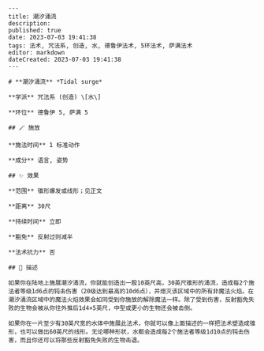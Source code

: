 
    ---
    title: 潮汐涌流
    description: 
    published: true
    date: 2023-07-03 19:41:38
    tags: 法术, 咒法系, 创造, 水, 德鲁伊法术, 5环法术, 萨满法术
    editor: markdown
    dateCreated: 2023-07-03 19:41:38
    ---

    # **潮汐涌流** *Tidal surge*

    **学派** 咒法系 (创造) \[水\] 

    **环位** 德鲁伊 5, 萨满 5

    ## 🪄 施放

    **施法时间** 1 标准动作

    **成分** 语言, 姿势

    ## ✨ 效果  

    **范围** 锥形爆发或线形；见正文

    **距离** 30尺  

    **持续时间** 立即 

    **豁免** 反射过则减半

    **法术抗力** 否

    ## 📖 描述

    如果你在陆地上施展潮汐涌流，你就能创造出一股10英尺高，30英尺锥形的涌流，造成每2个施法者等级1d6点的钝击伤害（20级达到最高的10d6点），并熄灭该区域中的所有非魔法火焰。在潮汐涌流区域中的魔法火焰效果会如同受到你施放的解除魔法一样。除了受到伤害，反射豁免失败的生物会被从你往外推后1d4×5英尺，中型或更小的生物还会被击倒。

    如果你在一片至少有30英尺宽的水体中施展此法术，你就可以像上面描述的一样把法术塑造成锥形，也可以做出60英尺的线形。无论哪种形状，水都会造成每2个施法者等级1d10点的钝击伤害，而且你还可以将那些反射豁免失败的生物击退。
    